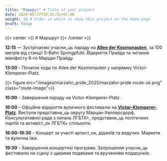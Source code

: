 ```yaml
---
title: "Маршрут" # Title of your project
date: 2024-05-27T19:31:52+01:00
weight: 10 # Order in which to show this project on the home page
draft: false
---
```


{{< center >}} # Маршрут {{< /center >}}

**12:15** — Зустрічаємо учасни_ць параду на **[Allee der Kosmonauten](https://maps.app.goo.gl/tnmB28o4wRPHxsYC8)**, за
100
метрів від станції S-Bahn Springpfuhl. Відкриття Прайда та читання маніфесту 6-го Марцан Прайду.

**13:00** - Початок ходи по Allee der Kosmonauten у напрямку Victor-Klemperer-Platz.

{{< figure src="/images/marzahn_pride_2025/marzahn-pride-route-uk.png" class="route-image">}}

**15:00** - Завершення параду на Victor-Klemperer-Platz.

**16:00** – Офіційне відкриття вуличного фестивалю на **[Victor-Klemperer-Platz](https://maps.app.goo.gl/12PfkDRWKR8yqouCA)**.
Виступи представни_ць округу Марцан-Хеллерсдорф, Консультативної ради з питань ЛГБТК+, представни_ць політичних партій
та активіст_ок ЛГБТК+
спільноти.

**16:00-19:30** - Концерт за участі артист_ок, діджеїв та ведучих. Маркети та вулична їжа.

**19:30** - Завершення концертної програми. Запрошення учасни_ць фестивалю на сцену з щирими подяками та врученням
подарунків.